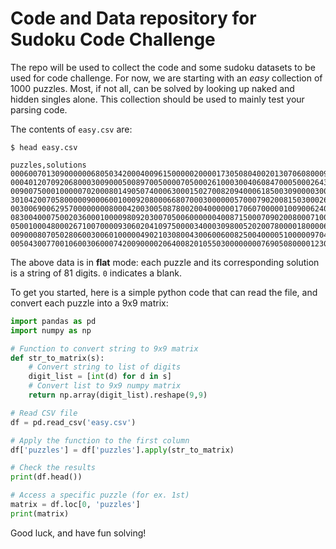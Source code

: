 # Code and Data repository for Sudoku Code Challenge

The repo will be used to collect the code and some sudoku datasets to be used for code challenge. For now, we are starting with an *easy* collection of 1000 puzzles. Most, if not all, can be solved by looking up naked and hidden singles alone. This collection should be used to mainly test your parsing code.

The contents of `easy.csv` are:

```
$ head easy.csv

puzzles,solutions
000600701309000000680503420004009615000002000017305080400201307060800090725000040,542698731379124856681573429234789615856412973917365284498251367163847592725936148
000401207092068000300900050089700500007050002610003004060847000500026430100000080,856431297792568341341972658289714563437659812615283974963847125578126439124395786
009007500010000070200080149050740006300015027008209400061850030900003002400060080,849127563516394278237586149152748396394615827678239451761852934985473612423961785
301042007058000009000600100092080006680700030000005700079020081503000264000013005,361942857258137649947658123792384516685791432134265798479526381513879264826413975
003006900629570000000080004200300508780020040000001706070000010090062405001700380,843216957629574831157983264216347598785629143934851726572438619398162475461795382
083004000750020360001000098092030070500600000040087150007090200800071003600240019,983164527754829361261753498192435876578612934346987152417396285829571643635248719
050010004800026710070000930602041097500003400030980052020078000018000060400095000,356719824849326715271854936682541397597263481134987652925678143718432569463195278
009000807050280600300601000004902103080043006006008250040000510000097040092350000,619435827457289631328671495574962183281543976936718254743826519865197342192354768
005043007700106003060007420090000206400820105503000000007690508000012304100700090,915243867742186953368957421891375246476829135523461789237694518689512374154738692

```

The above data is in **flat** mode: each puzzle and its corresponding solution is a string of 81 digits. `0` indicates a blank. 

To get you started, here is a simple python code that can read the file, and convert each puzzle into a 9x9 matrix:

``` python
import pandas as pd
import numpy as np

# Function to convert string to 9x9 matrix
def str_to_matrix(s):
    # Convert string to list of digits
    digit_list = [int(d) for d in s]
    # Convert list to 9x9 numpy matrix
    return np.array(digit_list).reshape(9,9)

# Read CSV file
df = pd.read_csv('easy.csv')

# Apply the function to the first column
df['puzzles'] = df['puzzles'].apply(str_to_matrix)

# Check the results
print(df.head())

# Access a specific puzzle (for ex. 1st)
matrix = df.loc[0, 'puzzles']
print(matrix)

```

Good luck, and have fun solving!
